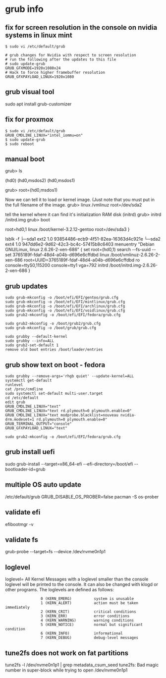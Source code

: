 # grub info

## fix for screen resolution in the console on nvidia systems in linux mint
```
$ sudo vi /etc/default/grub

# grub changes for Nvidia with respect to screen resolution
# run the following after the updates to this file
# sudo update-grub
GRUB_GFXMODE=1920x1080x24
# Hack to force higher framebuffer resolution
GRUB_GFXPAYLOAD_LINUX=1920x1080
```

## grub visual tool
sudo apt install grub-customizer

## fix for proxmox
```
$ sudo vi /etc/default/grub
GRUB_CMDLINE_LINUX="intel_iommu=on"
$ sudo update-grub
$ sudo reboot
```

## manual boot
grub> ls

(hd0) (hd0,msdos2) (hd0,msdos1)

grub> root=(hd0,msdos1)

Now we can tell it to load or kernel image. (Just note that you must put in the full filename of the image.
grub> linux /vmlinuz root=/dev/sda2

tell the kernel where it can find it's initialization RAM disk (initrd)
grub> initrd /initrd.img
grub> boot



root=hd0,1
linux /boot/kernel-3.2.12-gentoo root=/dev/sda3
}

lsblk -f
├─sda1 ext2     1.0                          93854486-ecb9-4f51-82ea-16363d4c921e
└─sda2 ext4     1.0                          947dd6e2-9d62-42c3-bc4c-57415b8c6403
menuentry "Debian GNU/Linux, linux 2.6.26-2-xen-686" {
    set root=(hd0,1)
    search --fs-uuid --set 3765189f-fdaf-48d4-a04b-d696e6cffdbd
    linux    /boot/vmlinuz-2.6.26-2-xen-686 root=UUID=3765189f-fdaf-48d4-a04b-d696e6cffdbd ro console=ttyS0,115200 console=tty1 vga=792
    initrd    /boot/initrd.img-2.6.26-2-xen-686
}


## grub updates
```
sudo grub-mkconfig -o /boot/efi/EFI/gentoo/grub.cfg
sudo grub-mkconfig -o /boot/efi/EFI/mintlinux/grub.cfg
sudo grub-mkconfig -o /boot/efi/EFI/archlinux/grub.cfg
sudo grub-mkconfig -o /boot/efi/EFI/voidlinux/grub.cfg
sudo grub2-mkconfig -o /boot/efi/EFI/fedora/grub.cfg

sudo grub2-mkconfig -o /boot/grub2/grub.cfg
sudo grub-mkconfig -o /boot/grub/grub.cfg

sudo grubby --default-kernel
sudo grubby --info=ALL
sudo grub2-set-default 1
remove old boot entries /boot/loader/entries
```

## grub show text on boot - fedora
```
sudo grubby --remove-args='rhgb quiet' --update-kernel=ALL
systemctl get-default
runlevel
cat /proc/cmdline
sudo systemctl set-default multi-user.target
cd /etc/default
edit grub
GRUB_CMDLINE_LINUX="text"
GRUB_CMDLINE_LINUX="text rd.plymouth=0 plymouth.enable=0"
GRUB_CMDLINE_LINUX="text modprobe.blacklist=nouveau nvidia-drm.modeset=1 rd.plymouth=0 plymouth.enable=0"
GRUB_TERMINAL_OUTPUT="console"
GRUB_GFXPAYLOAD_LINUX="text"

sudo grub2-mkconfig -o /boot/efi/EFI/fedora/grub.cfg
```


## grub install uefi
sudo grub-install --target=x86_64-efi --efi-directory=/boot/efi --bootloader-id=grub

## multiple OS auto update
 /etc/default/grub
GRUB_DISABLE_OS_PROBER=false
pacman -S os-prober


## validate efi
efibootmgr -v


## validate fs
grub-probe --target=fs --device /dev/nvme0n1p1

## loglevel
loglevel= All Kernel Messages with a loglevel smaller than the
console loglevel will be printed to the console. It can
also be changed with klogd or other programs. The
loglevels are defined as follows:

                    0 (KERN_EMERG)          system is unusable
                    1 (KERN_ALERT)          action must be taken immediately
                    2 (KERN_CRIT)           critical conditions
                    3 (KERN_ERR)            error conditions
                    4 (KERN_WARNING)        warning conditions
                    5 (KERN_NOTICE)         normal but significant condition
                    6 (KERN_INFO)           informational
                    7 (KERN_DEBUG)          debug-level messages


## tune2fs does not work on fat partitions
tune2fs -l /dev/nvme0n1p1 | grep metadata_csum_seed
tune2fs: Bad magic number in super-block while trying to open /dev/nvme0n1p1
